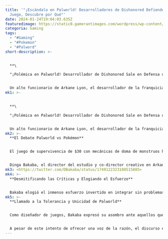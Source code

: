 ```yaml
---
title: '"¡Escándalo en Palworld! Desarrolladores de Dishonored Defienden el
  Juego, Descubre por Qué"'
date: 2024-01-24T19:04:03.635Z
featuredimage: https://static0.gamerantimages.com/wordpress/wp-content/uploads/wm/2024/01/dishonored-cover-artwork-corvo-attano-defending-palworld-pals-partial-halftone-composite.jpg?q=50&fit=contain&w=1140&h=&dpr=1.5
categoria: Gaming
tags:
  - "#Gaming"
  - "#Pokemon"
  - "#Palword"
short-description: >-
  

  **\

  "¡Polémica en Palworld! Desarrollador de Dishonored Sale en Defensa del Juego"**


  Un alto funcionario de Arkane Lyon, el desarrollador de la franquicia Dishonored, ha salido en defensa de Palworld contra sus críticos vehementes, ofreciendo al mismo tiempo un análisis extremadam
mk1: >-
  

  **\

  "¡Polémica en Palworld! Desarrollador de Dishonored Sale en Defensa del Juego"**


  Un alto funcionario de Arkane Lyon, el desarrollador de la franquicia Dishonored, ha salido en defensa de Palworld contra sus críticos vehementes, ofreciendo al mismo tiempo un análisis extremadamente perspicaz del juego. Sus reflexiones detalladas sobre el último título de PocketPair contrastan notablemente con las acusaciones de que Palworld es una copia descarada de Pokémon.
mk2: >-
  **El Debate Palworld vs Pokémon**


  El juego de supervivencia de $30 con mecánicas de doma de monstruos ha causado sensación desde su lanzamiento en acceso anticipado el 19 de enero. Sin embargo, su enorme éxito también ha atraído mucha atención de algunos jugadores que insisten en que Palworld es una copia perezosa de Pokémon.


  Dinga Bakaba, el director del estudio y co-director creativo en Arkane Lyon, ha intervenido en la controversia en curso entre Palworld y Pokémon. A través de Twitter, el veterano de la industria compartió un detallado análisis del juego que abarca 21 tweets y más de 2,000 palabras. Bakaba destaca que Palworld es, ante todo, un juego de supervivencia al estilo de Ark y Rust, en lugar de un clon de Pokémon.
mk3: <https://twitter.com/DBakaba/status/1749122323108515885>
mk4: >-
  **Desmitificando las Críticas y Elogiando el Esfuerzo**


  Bakaba elogió el inmenso esfuerzo invertido en integrar sin problemas todas las mecánicas de Palworld, señalando su perplejidad ante quienes califican el juego como "perezoso". El director del estudio de Arkane comentó que crear una experiencia que sea jugable y accesible no es tarea fácil, especialmente en un proyecto que maneja tantos elementos diferentes como Palworld. Bakaba también desestimó las acusaciones de que los diseños de personajes del juego podrían haber sido generados por herramientas de inteligencia artificial.
mk5: >-
  **Llamado a la Tolerancia y Unicidad de Palworld**


  Como diseñador de juegos, Bakaba expresó su asombro ante aquellos que consideran a Palworld como "perezoso". Finalmente, el desarrollador afirmó que aunque no hay obligación de que a todos les guste Palworld u cualquier otro juego, esto no justifica atacar a las personas por tener opiniones diferentes. "Quizás deberíamos ser tolerantes", concluyó Bakaba, opinando que Palworld es "muy único" para un juego que ha recibido tantas acusaciones de ser una copia descarada.


  A pesar de este intento de ofrecer una voz de la razón, el discurso en línea sobre el juego parece seguir siendo bastante acalorado, por decir lo menos. Esto fue subrayado recientemente por amenazas de muerte dirigidas a algunos desarrolladores de Palworld, lo que llevó al CEO de PocketPair, Takuro Mizobe, a suplicar al público que dejara de acosar a sus empleados.
---
```

